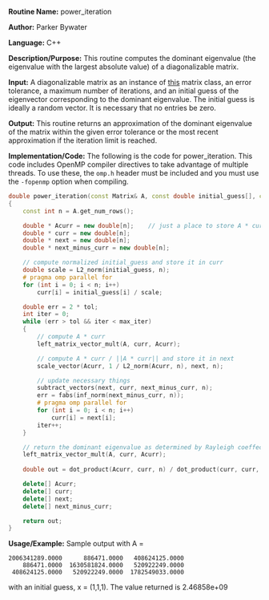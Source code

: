 **Routine Name:** power\_iteration 

**Author:** Parker Bywater

**Language:** C++

**Description/Purpose:** This routine computes the dominant eigenvalue (the eigenvalue with the largest absolute value) of a diagonalizable matrix. 

**Input:** A diagonalizable matrix as an instance of [this](../src/Matrix.cpp) matrix class, an error tolerance, a maximum number of iterations, and an initial guess of the eigenvector corresponding to the dominant eigenvalue. The initial guess is ideally a random vector. It is necessary that no entries be zero.  
 
**Output:** This routine returns an approximation of the dominant eigenvalue of the matrix within the given error tolerance or the most recent approximation if the iteration limit is reached. 

**Implementation/Code:** The following is the code for power\_iteration. This code includes OpenMP compiler directives to take advantage of multiple threads. To use these, the `omp.h` header
must be included and you must use the `-fopenmp` option when compiling.   

```C++ 
double power_iteration(const Matrix& A, const double initial_guess[], const double tol, const int max_iter)
{
    const int n = A.get_num_rows();

    double * Acurr = new double[n];    // just a place to store A * curr 
    double * curr = new double[n]; 
    double * next = new double[n];
    double * next_minus_curr = new double[n];

    // compute normalized initial_guess and store it in curr    
    double scale = L2_norm(initial_guess, n); 
    # pragma omp parallel for
    for (int i = 0; i < n; i++) 
        curr[i] = initial_guess[i] / scale; 

    double err = 2 * tol; 
    int iter = 0; 
    while (err > tol && iter < max_iter) 
    {
        // compute A * curr
        left_matrix_vector_mult(A, curr, Acurr); 

        // compute A * curr / ||A * curr|| and store it in next
        scale_vector(Acurr, 1 / L2_norm(Acurr, n), next, n);

        // update necessary things 
        subtract_vectors(next, curr, next_minus_curr, n); 
        err = fabs(inf_norm(next_minus_curr, n)); 
        # pragma omp parallel for
        for (int i = 0; i < n; i++)
            curr[i] = next[i];
        iter++;        
    }

    // return the dominant eigenvalue as determined by Rayleigh coeffecient 
    left_matrix_vector_mult(A, curr, Acurr);
    
    double out = dot_product(Acurr, curr, n) / dot_product(curr, curr, n); 

    delete[] Acurr; 
    delete[] curr; 
    delete[] next; 
    delete[] next_minus_curr;

    return out;
}
```

**Usage/Example:** Sample output with A = 

    2006341289.0000      886471.0000   408624125.0000
        886471.0000  1630581824.0000   520922249.0000
     408624125.0000   520922249.0000  1782549033.0000
 
with an initial guess, x = (1,1,1). 
The value returned is 2.46858e+09

